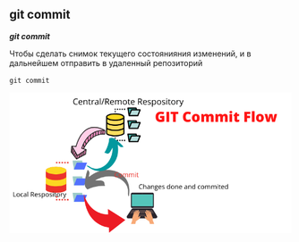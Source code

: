 ## git commit

***git commit***

Чтобы сделать снимок текущего состоянияния изменений, и в дальнейшем отправить в удаленный репозиторий


````bash=
git commit
````

![](./assets/GIT-Commit-Flow.png)
